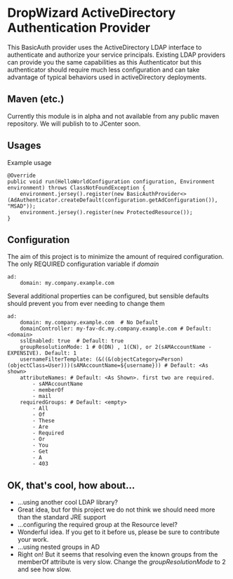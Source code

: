 # DropWizard ActiveDirectory Authentication Provider
This BasicAuth provider uses the ActiveDirectory LDAP interface to authenticate and authorize your service principals.
Existing LDAP providers can provide you the same capabilities as this Authenticator but this authenticator should require
much less configuration and can take advantage of typical behaviors used in activeDirectory deployments.

## Maven (etc.)
Currently this module is in alpha and not available from any public maven repository. We will publish to to JCenter soon.

## Usages
Example usage

    @Override
    public void run(HelloWorldConfiguration configuration, Environment environment) throws ClassNotFoundException {
        environment.jersey().register(new BasicAuthProvider<>(AdAuthenticator.createDefault(configuration.getAdConfiguration()), "MSAD"));
        environment.jersey().register(new ProtectedResource());
    }

## Configuration
The aim of this project is to minimize the amount of required configuration. The only REQUIRED configuration variable if *domain*

    ad:
        domain: my.company.example.com

Several additional properties can be configured, but sensible defaults should prevent you from ever needing to change them

    ad:
        domain: my.company.example.com  # No Default
        domainController: my-fav-dc.my.company.example.com # Default: <domain>
        sslEnabled: true  # Default: true
        groupResolutionMode: 1 # 0(DN) , 1(CN), or 2(sAMAccountName - EXPENSIVE). Default: 1
        usernameFilterTemplate: (&((&(objectCategory=Person)(objectClass=User)))(sAMAccountName=${username})) # Default: <As shown>
        attributeNames: # Default: <As Shown>. first two are required.
            - sAMAccountName
            - memberOf
            - mail
        requiredGroups: # Default: <empty>
            - All
            - Of
            - These
            - Are
            - Required
            - Or
            - You
            - Get
            - A
            - 403

## OK, that's cool, how about...

* ...using another cool LDAP library?
* Great idea, but for this project we do not think we should need more than the standard JRE support
* ...configuring the required group at the Resource level?
* Wonderful idea. If you get to it before us, please be sure to contribute your work.
* ...using nested groups in AD
* Right on! But it seems that resolving even the known groups from the memberOf attribute is very slow. Change the *groupResolutionMode* to 2 and see how slow.




